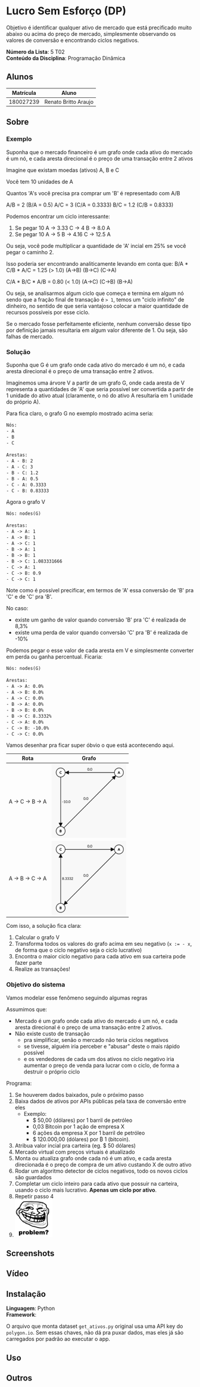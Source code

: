 # Lucro Sem Esforço (DP)

Objetivo é identificar qualquer ativo de mercado que está precificado muito abaixo ou acima do preço de mercado, simplesmente observando os valores de conversão e encontrando ciclos negativos.

**Número da Lista**: 5 T02<br>
**Conteúdo da Disciplina**: Programação Dinâmica<br>

## Alunos

| Matrícula | Aluno                |
| --------- | -------------------- |
| 180027239 | Renato Britto Araujo |

## Sobre 

### Exemplo

Suponha que o mercado financeiro é um grafo onde cada ativo do mercado é um nó, e cada aresta direcional é o preço de uma transação entre 2 ativos

Imagine que existam moedas (ativos) A, B e C

Você tem 10 unidades de A

Quantos 'A's você precisa pra comprar um 'B' é representado com A/B

A/B  =  2    (B/A = 0.5)
A/C  =  3    (C/A = 0.3333)
B/C  =  1.2  (C/B = 0.8333)

Podemos encontrar um ciclo interessante:
1. Se pegar 10 A -> 3.33 C -> 4 B -> 8.0 A 
2. Se pegar 10 A -> 5 B -> 4.16 C -> 12.5 A

Ou seja, você pode multiplicar a quantidade de 'A' incial em 25% se você pegar o caminho 2.

Isso poderia ser encontrando analiticamente levando em conta que:
 B/A   *  C/B   *   A/C    = 1.25 (> 1.0)
(A->B)   (B->C)    (C->A)

 C/A   *  B/C   *   A/B    = 0.80 (< 1.0)
(A->C)   (C->B)    (B->A)

Ou seja, se analisarmos algum ciclo que começa e termina em algum nó sendo que a fração final de transação é `> 1`, temos um "ciclo infinito" de dinheiro, no sentido de que seria vantajoso colocar a maior quantidade de recursos possíveis por esse ciclo.

Se o mercado fosse perfeitamente eficiente, nenhum conversão desse tipo por definição jamais resultaria em algum valor diferente de 1. Ou seja, são falhas de mercado.

### Solução

Suponha que G é um grafo onde cada ativo do mercado é um nó, e cada aresta direcional é o preço de uma transação entre 2 ativos.

Imaginemos uma árvore V a partir de um grafo G, onde cada aresta de V representa a quantidades de 'A' que seria possível ser convertida a partir de 1 unidade do ativo atual (claramente, o nó do ativo A resultaria em 1 unidade do próprio A).

Para fica claro, o grafo G no exemplo mostrado acima seria:

```
Nós: 
- A
- B
- C

Arestas:
- A - B: 2    
- A - C: 3    
- B - C: 1.2    
- B - A: 0.5
- C - A: 0.3333
- C - B: 0.83333
```

Agora o grafo V

```
Nós: nodes(G)

Arestas:
- A -> A: 1
- A -> B: 1
- A -> C: 1
- B -> A: 1
- B -> B: 1
- B -> C: 1.083331666
- C -> A: 1
- C -> B: 0.9
- C -> C: 1
```

Note como é possível precificar, em termos de 'A' essa conversão de 'B' pra 'C' e de 'C' pra 'B'.

No caso:
- existe um ganho de valor quando conversão 'B' pra 'C' é realizada de 8,3%
- existe uma perda de valor quando conversão 'C' pra 'B' é realizada de -10%

Podemos pegar o esse valor de cada aresta em V e simplesmente converter em perda ou ganha percentual. Ficaria:

```
Nós: nodes(G)

Arestas:
- A -> A: 0.0%
- A -> B: 0.0%
- A -> C: 0.0%
- B -> A: 0.0%
- B -> B: 0.0%
- B -> C: 8.3332%
- C -> A: 0.0%
- C -> B: -10.0%
- C -> C: 0.0%
```

Vamos desenhar pra ficar super óbvio o que está acontecendo aqui.

| Rota             | Grafo                                                   |
| ---------------- | ------------------------------------------------------- |
| A -> C -> B -> A | <div style="width:200px"><img src="figs/Screenshot%20from%202023-07-05%2010-56-05.png"></div> |
| A -> B -> C -> A | <div style="width:200px"><img src="figs/Screenshot%20from%202023-07-05%2011-00-07.png"></div> |

Com isso, a solução fica clara:
1. Calcular o grafo V
2. Transforma todos os valores do grafo acima em seu negativo (`x := - x`, de forma que o ciclo negativo seja o ciclo lucrativo)
3. Encontra o maior ciclo negativo para cada ativo em sua carteira pode fazer parte
4. Realize as transações!

### Objetivo do sistema

Vamos modelar esse fenômeno seguindo algumas regras

Assumimos que:
- Mercado é um grafo onde cada ativo do mercado é um nó, e cada aresta direcional é o preço de uma transação entre 2 ativos. 
- Não existe custo de transação 
  - pra simplificar, senão o mercado não teria ciclos negativos
  - se tivesse, alguém iria perceber e "abusar" deste o mais rápido possível
  - e os vendedores de cada um dos ativos no ciclo negativo iria aumentar o preço de venda para lucrar com o ciclo, de forma a destruir o próprio ciclo
  
Programa:
1. Se houverem dados baixados, pule o próximo passo
2. Baixa dados de ativos por APIs públicas pela taxa de conversão entre eles
   - Exemplo:
     - $ 50,00 (dólares) por 1 barril de petróleo
     - 0,03 Bitcoin por 1 ação de empresa X
     - 6 ações da empresa X por 1 barril de petróleo
     - $ 120.000,00 (dólares) por ₿ 1 (bitcoin).
3. Atribua valor incial pra carteira (eg. $ 50 dólares)
4. Mercado virtual com preços virtuais é atualizado
5. Monta ou atualiza grafo onde cada nó é um ativo, e cada aresta direcionada é o preço de compra de um ativo custando X de outro ativo
6. Rodar um algoritmo detector de ciclos negativos, todo os novos ciclos são guardados
7. Completar um ciclo inteiro para cada ativo que possuir na carteira, usando o ciclo mais lucrativo. **Apenas um ciclo por ativo**.
8. Repetir passo 4
9. <div style="width:100px"><img src="figs/problem.jpg"></div>

## Screenshots

## Vídeo


## Instalação 
**Linguagem**: Python<br>
**Framework**: <br>

O arquivo que monta dataset `get_ativos.py` original usa uma API key do `polygon.io`.
Sem essas chaves, não dá pra puxar dados, mas eles já são carregados por padrão ao executar o app.

## Uso 


## Outros


